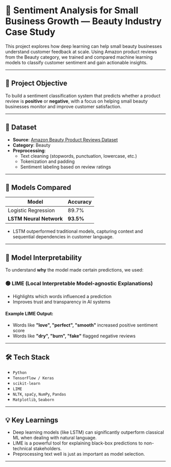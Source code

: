 # 💄 Sentiment Analysis for Small Business Growth — Beauty Industry Case Study

This project explores how deep learning can help small beauty businesses understand customer feedback at scale. Using Amazon product reviews from the Beauty category, we trained and compared machine learning models to classify customer sentiment and gain actionable insights.

---

## 🎯 Project Objective

To build a sentiment classification system that predicts whether a product review is **positive** or **negative**, with a focus on helping small beauty businesses monitor and improve customer satisfaction.

---

## 🧾 Dataset

- **Source**: [Amazon Beauty Product Reviews Dataset](https://nijianmo.github.io/amazon/index.html)
- **Category**: Beauty
- **Preprocessing**: 
  - Text cleaning (stopwords, punctuation, lowercase, etc.)
  - Tokenization and padding
  - Sentiment labeling based on review ratings

---

## 🧠 Models Compared

| Model                 | Accuracy     |
|-----------------------|--------------|
| Logistic Regression   | 89.7%        |
| **LSTM Neural Network** | **93.5%**  |

- LSTM outperformed traditional models, capturing context and sequential dependencies in customer language.

---

## 🧩 Model Interpretability

To understand **why** the model made certain predictions, we used:

### 🟢 LIME (Local Interpretable Model-agnostic Explanations)

- Highlights which words influenced a prediction
- Improves trust and transparency in AI systems

#### Example LIME Output:
- Words like **"love", "perfect", "smooth"** increased positive sentiment score
- Words like **"dry", "burn", "fake"** flagged negative reviews

---

## 🛠️ Tech Stack

- `Python`
- `TensorFlow / Keras`
- `scikit-learn`
- `LIME`
- `NLTK`, `spaCy`, `NumPy`, `Pandas`
- `Matplotlib`, `Seaborn`

---

## 💡 Key Learnings

- Deep learning models (like LSTM) can significantly outperform classical ML when dealing with natural language.
- LIME is a powerful tool for explaining black-box predictions to non-technical stakeholders.
- Preprocessing text well is just as important as model selection.

---

